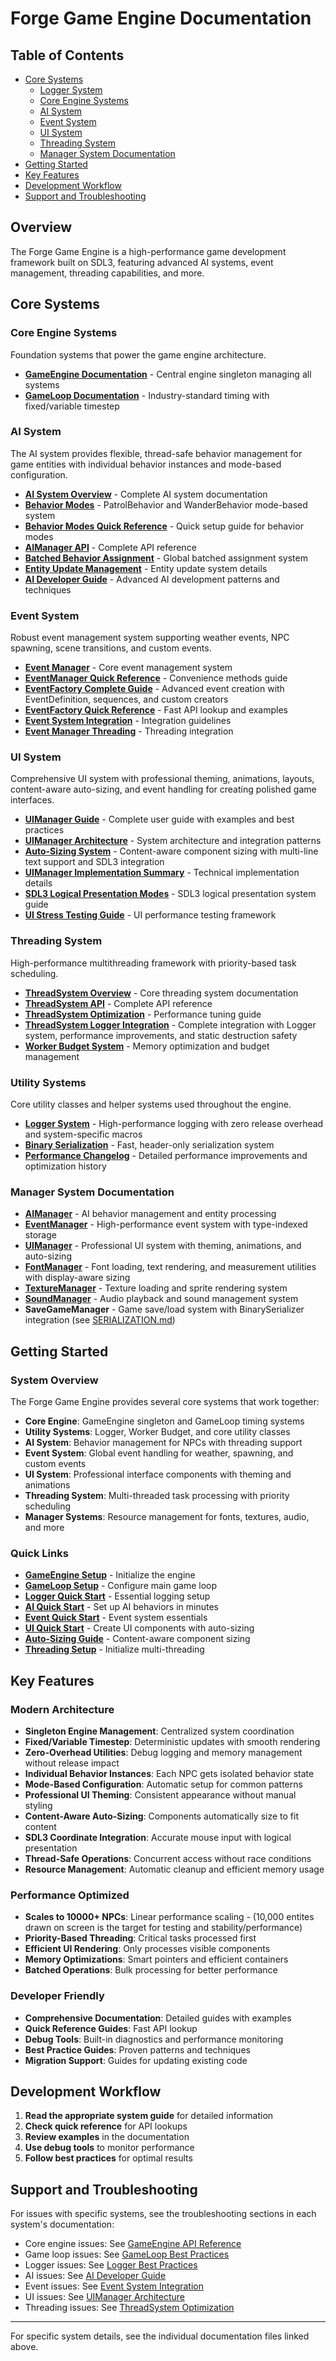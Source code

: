 # Forge Game Engine Documentation

## Table of Contents

- [Core Systems](#core-systems)
  - [Logger System](#logger-system)
  - [Core Engine Systems](#core-engine-systems)
  - [AI System](#ai-system)
  - [Event System](#event-system) 
  - [UI System](#ui-system)
  - [Threading System](#threading-system)
  - [Manager System Documentation](#manager-system-documentation)
- [Getting Started](#getting-started)
- [Key Features](#key-features)
- [Development Workflow](#development-workflow)
- [Support and Troubleshooting](#support-and-troubleshooting)

## Overview

The Forge Game Engine is a high-performance game development framework built on SDL3, featuring advanced AI systems, event management, threading capabilities, and more.

## Core Systems

### Core Engine Systems
Foundation systems that power the game engine architecture.

- **[GameEngine Documentation](core/GameEngine.md)** - Central engine singleton managing all systems
- **[GameLoop Documentation](core/GameLoop.md)** - Industry-standard timing with fixed/variable timestep

### AI System
The AI system provides flexible, thread-safe behavior management for game entities with individual behavior instances and mode-based configuration.

- **[AI System Overview](ai/AIManager.md)** - Complete AI system documentation
- **[Behavior Modes](ai/BehaviorModes.md)** - PatrolBehavior and WanderBehavior mode-based system
- **[Behavior Modes Quick Reference](ai/BehaviorModes_QuickReference.md)** - Quick setup guide for behavior modes
- **[AIManager API](ai/AIManager.md)** - Complete API reference
- **[Batched Behavior Assignment](ai/BATCHED_BEHAVIOR_ASSIGNMENT.md)** - Global batched assignment system
- **[Entity Update Management](ai/EntityUpdateManagement.md)** - Entity update system details
- **[AI Developer Guide](ai/DeveloperGuide.md)** - Advanced AI development patterns and techniques

### Event System
Robust event management system supporting weather events, NPC spawning, scene transitions, and custom events.

- **[Event Manager](events/EventManager.md)** - Core event management system
- **[EventManager Quick Reference](events/EventManager_QuickReference.md)** - Convenience methods guide
- **[EventFactory Complete Guide](events/EventFactory.md)** - Advanced event creation with EventDefinition, sequences, and custom creators
- **[EventFactory Quick Reference](events/EventFactory_QuickReference.md)** - Fast API lookup and examples
- **[Event System Integration](events/EventSystem_Integration.md)** - Integration guidelines
- **[Event Manager Threading](events/EventManager_ThreadSystem.md)** - Threading integration

### UI System
Comprehensive UI system with professional theming, animations, layouts, content-aware auto-sizing, and event handling for creating polished game interfaces.

- **[UIManager Guide](ui/UIManager_Guide.md)** - Complete user guide with examples and best practices
- **[UIManager Architecture](ui/UIManager_Architecture.md)** - System architecture and integration patterns
- **[Auto-Sizing System](ui/Auto_Sizing_System.md)** - Content-aware component sizing with multi-line text support and SDL3 integration
- **[UIManager Implementation Summary](ui/UIManager_Implementation_Summary.md)** - Technical implementation details
- **[SDL3 Logical Presentation Modes](ui/SDL3_Logical_Presentation_Modes.md)** - SDL3 logical presentation system guide
- **[UI Stress Testing Guide](ui/UI_Stress_Testing_Guide.md)** - UI performance testing framework

### Threading System
High-performance multithreading framework with priority-based task scheduling.

- **[ThreadSystem Overview](ThreadSystem.md)** - Core threading system documentation
- **[ThreadSystem API](ThreadSystem_API.md)** - Complete API reference
- **[ThreadSystem Optimization](ThreadSystem_Optimization.md)** - Performance tuning guide
- **[ThreadSystem Logger Integration](ThreadSystem_Logger_Integration.md)** - Complete integration with Logger system, performance improvements, and static destruction safety
- **[Worker Budget System](WorkerBudget_System.md)** - Memory optimization and budget management

### Utility Systems
Core utility classes and helper systems used throughout the engine.

- **[Logger System](Logger.md)** - High-performance logging with zero release overhead and system-specific macros
- **[Binary Serialization](SERIALIZATION.md)** - Fast, header-only serialization system
- **[Performance Changelog](PERFORMANCE_CHANGELOG.md)** - Detailed performance improvements and optimization history

### Manager System Documentation
- **[AIManager](ai/AIManager.md)** - AI behavior management and entity processing
- **[EventManager](events/EventManager.md)** - High-performance event system with type-indexed storage
- **[UIManager](ui/UIManager_Guide.md)** - Professional UI system with theming, animations, and auto-sizing
- **[FontManager](FontManager.md)** - Font loading, text rendering, and measurement utilities with display-aware sizing
- **[TextureManager](TextureManager.md)** - Texture loading and sprite rendering system  
- **[SoundManager](SoundManager.md)** - Audio playback and sound management system
- **SaveGameManager** - Game save/load system with BinarySerializer integration (see [SERIALIZATION.md](SERIALIZATION.md))



## Getting Started

### System Overview
The Forge Game Engine provides several core systems that work together:
- **Core Engine**: GameEngine singleton and GameLoop timing systems
- **Utility Systems**: Logger, Worker Budget, and core utility classes
- **AI System**: Behavior management for NPCs with threading support
- **Event System**: Global event handling for weather, spawning, and custom events
- **UI System**: Professional interface components with theming and animations
- **Threading System**: Multi-threaded task processing with priority scheduling
- **Manager Systems**: Resource management for fonts, textures, audio, and more

### Quick Links
- **[GameEngine Setup](core/GameEngine.md#quick-start)** - Initialize the engine
- **[GameLoop Setup](core/GameLoop.md#quick-start)** - Configure main game loop
- **[Logger Quick Start](Logger.md#quick-start)** - Essential logging setup
- **[AI Quick Start](ai/BehaviorModes_QuickReference.md)** - Set up AI behaviors in minutes
- **[Event Quick Start](events/EventManager_QuickReference.md)** - Event system essentials
- **[UI Quick Start](ui/UIManager_Guide.md#quick-start)** - Create UI components with auto-sizing
- **[Auto-Sizing Guide](ui/Auto_Sizing_System.md)** - Content-aware component sizing
- **[Threading Setup](ThreadSystem.md)** - Initialize multi-threading

## Key Features

### Modern Architecture
- **Singleton Engine Management**: Centralized system coordination
- **Fixed/Variable Timestep**: Deterministic updates with smooth rendering
- **Zero-Overhead Utilities**: Debug logging and memory management without release impact
- **Individual Behavior Instances**: Each NPC gets isolated behavior state
- **Mode-Based Configuration**: Automatic setup for common patterns
- **Professional UI Theming**: Consistent appearance without manual styling
- **Content-Aware Auto-Sizing**: Components automatically size to fit content
- **SDL3 Coordinate Integration**: Accurate mouse input with logical presentation
- **Thread-Safe Operations**: Concurrent access without race conditions
- **Resource Management**: Automatic cleanup and efficient memory usage

### Performance Optimized
- **Scales to 10000+ NPCs**: Linear performance scaling - (10,000 entites drawn on screen is the target for testing and stability/performance)
- **Priority-Based Threading**: Critical tasks processed first
- **Efficient UI Rendering**: Only processes visible components
- **Memory Optimizations**: Smart pointers and efficient containers
- **Batched Operations**: Bulk processing for better performance

### Developer Friendly
- **Comprehensive Documentation**: Detailed guides with examples
- **Quick Reference Guides**: Fast API lookup
- **Debug Tools**: Built-in diagnostics and performance monitoring
- **Best Practice Guides**: Proven patterns and techniques
- **Migration Support**: Guides for updating existing code

## Development Workflow

1. **Read the appropriate system guide** for detailed information
2. **Check quick reference** for API lookups
3. **Review examples** in the documentation
4. **Use debug tools** to monitor performance
5. **Follow best practices** for optimal results

## Support and Troubleshooting

For issues with specific systems, see the troubleshooting sections in each system's documentation:
- Core engine issues: See [GameEngine API Reference](core/GameEngine.md#api-reference)
- Game loop issues: See [GameLoop Best Practices](core/GameLoop.md#best-practices)
- Logger issues: See [Logger Best Practices](Logger.md#best-practices)
- AI issues: See [AI Developer Guide](ai/DeveloperGuide.md)
- Event issues: See [Event System Integration](events/EventSystem_Integration.md)
- UI issues: See [UIManager Architecture](ui/UIManager_Architecture.md#troubleshooting)
- Threading issues: See [ThreadSystem Optimization](ThreadSystem_Optimization.md)

---

For specific system details, see the individual documentation files linked above.
